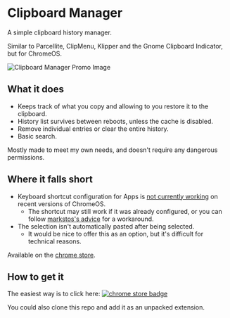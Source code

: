 # Clipboard Manager

A simple clipboard history manager.

Similar to Parcellite, ClipMenu, Klipper and the Gnome Clipboard Indicator, but for ChromeOS.

![Clipboard Manager Promo Image](https://user-images.githubusercontent.com/387779/62663923-4d6af480-b92e-11e9-8836-ca5d9f9ff111.png)


## What it does

  * Keeps track of what you copy and allowing to you restore it to the clipboard.
  * History list survives between reboots, unless the cache is disabled.
  * Remove individual entries or clear the entire history.
  * Basic search.

Mostly made to meet my own needs, and doesn't require any dangerous permissions.

## Where it falls short

  * Keyboard shortcut configuration for Apps is [not currently working](chrome://extensions/shortcuts) on recent versions of ChromeOS.
    - The shortcut may still work if it was already configured, or you can follow [markstos's advice](https://github.com/rickybrent/clipboard-manager-chromeos/issues/3) for a workaround.
  * The selection isn't automatically pasted after being selected.
    - It would be nice to offer this as an option, but it's difficult for technical reasons.

Available on the [chrome store](https://chrome.google.com/webstore/detail/clipboard-manager/hlmagkbphobghocaimgijjjpmionjcnj).

## How to get it

The easiest way is to click here:
[![chrome store badge](https://user-images.githubusercontent.com/387779/62664073-f6195400-b92e-11e9-8998-6a4acc0f1962.png)](https://chrome.google.com/webstore/detail/clipboard-manager/hlmagkbphobghocaimgijjjpmionjcnj)

You could also clone this repo and add it as an unpacked extension.
